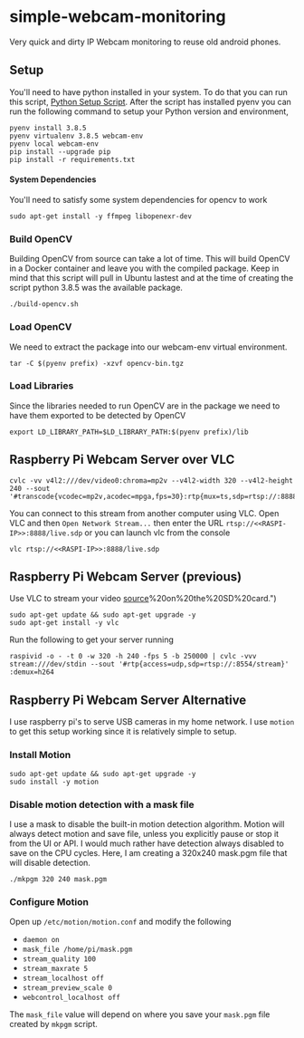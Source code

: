 # simple-webcam-monitoring
Very quick and dirty IP Webcam monitoring to reuse old android phones.

## Setup
You'll need to have python installed in your system. To do that you can run
this script, [Python Setup Script](https://github.com/Eggertron/python-setup). After the script has
installed pyenv you can run the following command to setup your Python version and environment,
```
pyenv install 3.8.5
pyenv virtualenv 3.8.5 webcam-env
pyenv local webcam-env
pip install --upgrade pip
pip install -r requirements.txt
```

#### System Dependencies
You'll need to satisfy some system dependencies for opencv to work
```
sudo apt-get install -y ffmpeg libopenexr-dev
```

### Build OpenCV
Building OpenCV from source can take a lot of time. This will build OpenCV in a Docker
container and leave you with the compiled package. Keep in mind that this script
will pull in Ubuntu lastest and at the time of creating the script python 3.8.5 was
the available package.
```
./build-opencv.sh
```

### Load OpenCV
We need to extract the package into our webcam-env virtual environment.
```
tar -C $(pyenv prefix) -xzvf opencv-bin.tgz
```

### Load Libraries
Since the libraries needed to run OpenCV are in the package we need to have them
exported to be detected by OpenCV
```
export LD_LIBRARY_PATH=$LD_LIBRARY_PATH:$(pyenv prefix)/lib
```

## Raspberry Pi Webcam Server over VLC
```
cvlc -vv v4l2:///dev/video0:chroma=mp2v --v4l2-width 320 --v4l2-height 240 --sout '#transcode{vcodec=mp2v,acodec=mpga,fps=30}:rtp{mux=ts,sdp=rtsp://:8888/live.sdp}'
```
You can connect to this stream from another computer using VLC. Open VLC and then 
`Open Network Stream...` then enter the URL `rtsp://<<RASPI-IP>>:8888/live.sdp` or you
can launch vlc from the console
```
vlc rtsp://<<RASPI-IP>>:8888/live.sdp
```

## Raspberry Pi Webcam Server (previous)
Use VLC to stream your video [source]("https://chriscarey.com/blog/2017/04/30/achieving-high-frame-rate-with-a-raspberry-pi-camera-system/#:~:text=The%20problem%20with%20using%20motion%20on%20the%20Raspberry%20Pi&text=This%20slow%20frame%20rate%20is,files)%20on%20the%20SD%20card.")
```
sudo apt-get update && sudo apt-get upgrade -y
sudo apt-get install -y vlc
```
Run the following to get your server running
```
raspivid -o - -t 0 -w 320 -h 240 -fps 5 -b 250000 | cvlc -vvv stream:///dev/stdin --sout '#rtp{access=udp,sdp=rtsp://:8554/stream}' :demux=h264
```

## Raspberry Pi Webcam Server Alternative
I use raspberry pi's to serve USB cameras in my home network. I use `motion` to
get this setup working since it is relatively simple to setup.

### Install Motion
```
sudo apt-get update && sudo apt-get upgrade -y
sudo install -y motion
```

### Disable motion detection with a mask file
I use a mask to disable the built-in motion detection algorithm. Motion will always
detect motion and save file, unless you explicitly pause or stop it from the UI or API.
I would much rather have detection always disabled to save on the CPU cycles. Here, I
am creating a 320x240 mask.pgm file that will disable detection.
```
./mkpgm 320 240 mask.pgm
```

### Configure Motion
Open up `/etc/motion/motion.conf` and modify the following
- `daemon on`
- `mask_file /home/pi/mask.pgm`
- `stream_quality 100`
- `stream_maxrate 5`
- `stream_localhost off`
- `stream_preview_scale 0`
- `webcontrol_localhost off`

The `mask_file` value will depend on where you save your `mask.pgm` file created by `mkpgm` script.
